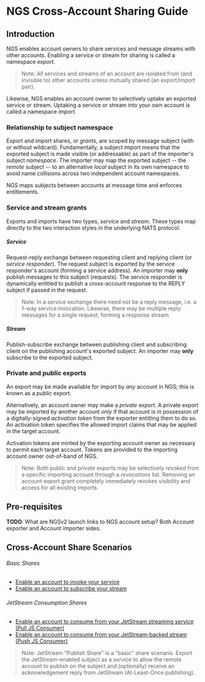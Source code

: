 # NGS Cross-Account Sharing Guide

## Introduction

NGS enables account owners to share services and message streams with other accounts. Enabling a service or stream for
sharing is called a namespace _export_.

> Note: All services and streams of an account are isolated from (and invisible to) other accounts unless mutually 
> shared (an export/import pair).

Likewise, NGS enables an account owner to selectively uptake an exported service or stream. Uptaking a service or
stream into your own account is called a namespace _import_.

### Relationship to subject namespace

Export and import shares, or _grants_, are scoped by message subject (with or without wildcard).  Fundamentally, a
subject import means that the exported subject is made visible (or addressable) as part of the importer's 
subject _namespace_.  The importer may map the exported subject -- the _remote_ subject -- to an alternative _local_ 
subject in its own namespace to avoid name collisions across two independent account namespaces. 

NGS maps subjects between accounts at message time and enforces entitlements.

### Service and stream grants

Exports and imports have two types, _service_ and _stream_.  These types map directly to the two interaction styles 
in the underlying NATS protocol. 

##### Service
Request-reply exchange between requesting client and replying client (or _service responder_). The request 
subject is exported by the service responder's account (forming a service address). An importer may **only** publish messages
to this subject (requests). The service responder is dynamically entitled to publish a cross-account response to the
REPLY subject if passed in the request.

> Note: In a service exchange there need not be a reply message, i.e. a 1-way service invocation. Likewise, there may
> be multiple reply messages for a single request, forming a response stream.

##### Stream 
Publish-subscribe exchange between publishing client and subscribing client on the publishing account's
exported subject. An importer may **only** subscribe to the exported subject. 

### Private and public exports

An export may be made available for import by _any_ account in NGS; this is known as a _public_ export.  

Alternatively, an account owner may make a _private_ export.  A private export may be imported by another 
account _only_ if that account is in possession of a digitally-signed _activation token_ from the exporter entitling
them to do so. An activation token specifies the allowed import claims that may be applied in the target account.

Activation tokens are minted by the exporting account owner as necessary to permit each target account. 
Tokens are provided to the importing account owner out-of-band of NGS.

> Note: Both public and private exports may be selectively _revoked_ from a specific importing account through a
> _revocations_ list. Removing an account export grant completely immediately revokes visibility and access for all 
> existing imports.

## Pre-requisites

**TODO**: What are NGSv2 launch links to NGS account setup?  Both Account exporter and Account importer sides.

## Cross-Account Share Scenarios 

###### Basic Shares  
* [Enable an account to invoke your service](APIShare.md)
* [Enable an account to subscribe your stream](StreamShare.md)

###### JetStream Consumption Shares
* [Enable an account to consume from your JetStream streaming service (Pull JS Consumer)](JetStreamAPIShare.md) 
* [Enable an account to consume from your JetStream-backed stream (Push JS Consumer)](JetStreamStreamShare.md)

> Note: JetStream "Publish Share" is a "basic" share scenario. Export the JetStream-enabled
> subject as a _service_ to allow the remote account to publish on the subject and (optionally) receive an acknowledgement reply
> from JetStream (At-Least-Once publishing).  